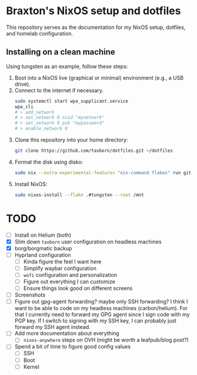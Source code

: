 # Braxton's NixOS setup and dotfiles
This repository serves as the documentation for my NixOS setup, dotfiles, and homelab configuration.

## Installing on a clean machine
Using tungsten as an example, follow these steps:

1. Boot into a NixOS live (graphical or minimal) environment (e.g., a USB drive).
2. Connect to the internet if necessary.
    ```bash
    sudo systemctl start wpa_supplicant.service
    wpa_cli
    # > add_network
    # > set_network 0 ssid "mynetwork"
    # > set_network 0 psk "mypassword"
    # > enable_network 0
    ```
3. Clone this repository into your home directory:
   ```bash
   git clone https://github.com/taxborn/dotfiles.git ~/dotfiles
   ```
4. Format the disk using disko:
   ```bash
   sudo nix --extra-experimental-features "nix-command flakes" run github:nix-community/disko -- --mode disko dotfiles/hosts/tungsten/disks.nix
   ```
5. Install NixOS:
   ```bash
   sudo nixos-install --flake .#tungsten --root /mnt
   ```

# TODO
- [ ] Install on Helium (both)
- [X] Slim down `taxborn` user configuration on headless machines
- [X] borg/borgmatic backup
- [ ] Hyprland configuration
  - [ ] Kinda figure the feel I want here
  - [ ] Simplify waybar configuration
  - [ ] `wofi` configuration and personalization
  - [ ] Figure out everything I can customize
  - [ ] Ensure things look good on different screens
- [ ] Screenshots
- [ ] Figure out gpg-agent forwarding? maybe only SSH forwarding?
  I think I want to be able to code on my headless machines (carbon/helium). For that I currently need to
  forward my GPG agent since I sign code with my PGP key. If I switch to signing with my SSH key, I can probably
  just forward my SSH agent instead.
- [ ] Add more documentation about everything
  - [ ] `nixos-anywhere` steps on OVH (might be worth a leafpub/blog post?)
- [ ] Spend a bit of time to figure good config values
    - [ ] SSH
    - [ ] Boot
    - [ ] Kernel
